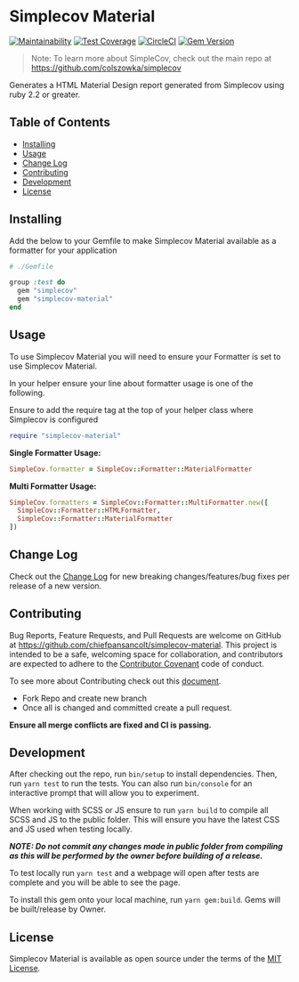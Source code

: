 # Simplecov Material

[![Maintainability](https://api.codeclimate.com/v1/badges/0eb25c5bffe23ccf5796/maintainability)](https://codeclimate.com/github/chiefpansancolt/simplecov-material/maintainability)
[![Test Coverage](https://api.codeclimate.com/v1/badges/0eb25c5bffe23ccf5796/test_coverage)](https://codeclimate.com/github/chiefpansancolt/simplecov-material/test_coverage)
[![CircleCI](https://circleci.com/gh/chiefpansancolt/simplecov-material.svg?style=svg)](https://circleci.com/gh/chiefpansancolt/simplecov-material)
[![Gem Version](https://badge.fury.io/rb/simplecov-material.svg)](https://badge.fury.io/rb/simplecov-material)

> Note: To learn more about SimpleCov, check out the main repo at https://github.com/colszowka/simplecov

Generates a HTML Material Design report generated from Simplecov using ruby 2.2 or greater.

## Table of Contents

- [Installing](#installing)
- [Usage](#usage)
- [Change Log](#change-log)
- [Contributing](#contributing)
- [Development](#development)
- [License](#license)


## Installing

Add the below to your Gemfile to make Simplecov Material available as a formatter for your application

```ruby
# ./Gemfile

group :test do
  gem "simplecov"
  gem "simplecov-material"
end
```

## Usage

To use Simplecov Material you will need to ensure your Formatter is set to use Simplecov Material.

In your helper ensure your line about formatter usage is one of the following.

Ensure to add the require tag at the top of your helper class where Simplecov is configured

```ruby
require "simplecov-material"
```

**Single Formatter Usage:**

```ruby
SimpleCov.formatter = SimpleCov::Formatter::MaterialFormatter
```

**Multi Formatter Usage:**

```ruby
SimpleCov.formatters = SimpleCov::Formatter::MultiFormatter.new([
  SimpleCov::Formatter::HTMLFormatter,
  SimpleCov::Formatter::MaterialFormatter
])
```

## Change Log

Check out the [Change Log](https://github.com/chiefpansancolt/simplecov-material/blob/master/CHANGELOG.md) for new breaking changes/features/bug fixes per release of a new version.

## Contributing

Bug Reports, Feature Requests, and Pull Requests are welcome on GitHub at https://github.com/chiefpansancolt/simplecov-material. This project is intended to be a safe, welcoming space for collaboration, and contributors are expected to adhere to the [Contributor Covenant](https://github.com/chiefpansancolt/simplecov-material/blob/master/CODE_OF_CONDUCT.md) code of conduct.

To see more about Contributing check out this [document](https://github.com/chiefpansancolt/simplecov-material/blob/master/CONTRIBUTING.md).

- Fork Repo and create new branch
- Once all is changed and committed create a pull request.

**Ensure all merge conflicts are fixed and CI is passing.**

## Development

After checking out the repo, run `bin/setup` to install dependencies. Then, run `yarn test` to run the tests. You can also run `bin/console` for an interactive prompt that will allow you to experiment.

When working with SCSS or JS ensure to run `yarn build` to compile all SCSS and JS to the public folder. This will ensure you have the latest CSS and JS used when testing locally.

_**NOTE: Do not commit any changes made in public folder from compiling as this will be performed by the owner before building of a release.**_

To test locally run `yarn test` and a webpage will open after tests are complete and you will be able to see the page.

To install this gem onto your local machine, run `yarn gem:build`. Gems will be built/release by Owner.

## License

Simplecov Material is available as open source under the terms of the [MIT License](https://github.com/chiefpansancolt/simplecov-material/blob/master/LICENSE).
